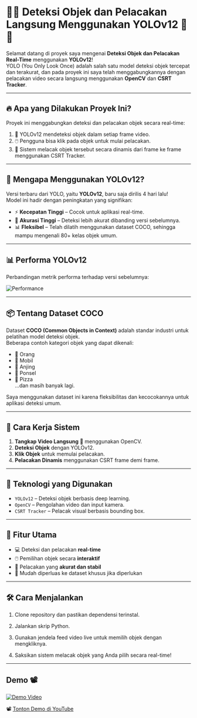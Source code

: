 # 🧠🚀 Deteksi Objek dan Pelacakan Langsung Menggunakan YOLOv12 🎥✨

Selamat datang di proyek saya mengenai **Deteksi Objek dan Pelacakan Real-Time** menggunakan **YOLOv12**!  
YOLO (You Only Look Once) adalah salah satu model deteksi objek tercepat dan terakurat, dan pada proyek ini saya telah menggabungkannya dengan pelacakan video secara langsung menggunakan **OpenCV** dan **CSRT Tracker**.

---

## 🔥 Apa yang Dilakukan Proyek Ini?

Proyek ini menggabungkan deteksi dan pelacakan objek secara real-time:

1. 🧠 YOLOv12 mendeteksi objek dalam setiap frame video.
2. 🖱️ Pengguna bisa klik pada objek untuk mulai pelacakan.
3. 🎯 Sistem melacak objek tersebut secara dinamis dari frame ke frame menggunakan CSRT Tracker.

---

## 🌟 Mengapa Menggunakan YOLOv12?

Versi terbaru dari YOLO, yaitu **YOLOv12**, baru saja dirilis 4 hari lalu!  
Model ini hadir dengan peningkatan yang signifikan:

- ⚡ **Kecepatan Tinggi** – Cocok untuk aplikasi real-time.
- 🧠 **Akurasi Tinggi** – Deteksi lebih akurat dibanding versi sebelumnya.
- 📊 **Fleksibel** – Telah dilatih menggunakan dataset COCO, sehingga mampu mengenali 80+ kelas objek umum.

---

## 📊 Performa YOLOv12

Perbandingan metrik performa terhadap versi sebelumnya:

![Performance](https://github.com/user-attachments/assets/d31e482c-6d5d-4271-932a-d042cc0ddc67)

---

## 📦 Tentang Dataset COCO

Dataset **COCO (Common Objects in Context)** adalah standar industri untuk pelatihan model deteksi objek.  
Beberapa contoh kategori objek yang dapat dikenali:

- 🏃 Orang
- 🚗 Mobil
- 🐶 Anjing
- 📱 Ponsel
- 🍕 Pizza  
...dan masih banyak lagi.

Saya menggunakan dataset ini karena fleksibilitas dan kecocokannya untuk aplikasi deteksi umum.

---

## 🔧 Cara Kerja Sistem

1. **Tangkap Video Langsung** 🎥 menggunakan OpenCV.
2. **Deteksi Objek** dengan YOLOv12.
3. **Klik Objek** untuk memulai pelacakan.
4. **Pelacakan Dinamis** menggunakan CSRT frame demi frame.

---

## 🚀 Teknologi yang Digunakan

- `YOLOv12` – Deteksi objek berbasis deep learning.
- `OpenCV` – Pengolahan video dan input kamera.
- `CSRT Tracker` – Pelacak visual berbasis bounding box.

---

## 🔗 Fitur Utama

- 💻 Deteksi dan pelacakan **real-time**
- 🖱️ Pemilihan objek secara **interaktif**
- 🔁 Pelacakan yang **akurat dan stabil**
- 🧩 Mudah diperluas ke dataset khusus jika diperlukan

---

## 🛠️ Cara Menjalankan

1. Clone repository dan pastikan dependensi terinstal.

2. Jalankan skrip Python.

3. Gunakan jendela feed video live untuk memilih objek dengan mengkliknya.

4. Saksikan sistem melacak objek yang Anda pilih secara real-time!

---

## Demo 📽

[![Demo Video](https://img.youtube.com/vi/ZmmIUGCnj5U/0.jpg)](https://www.youtube.com/watch?v=ZmmIUGCnj5U)

📽️ [Tonton Demo di YouTube](https://www.youtube.com/watch?v=ZmmIUGCnj5U)


